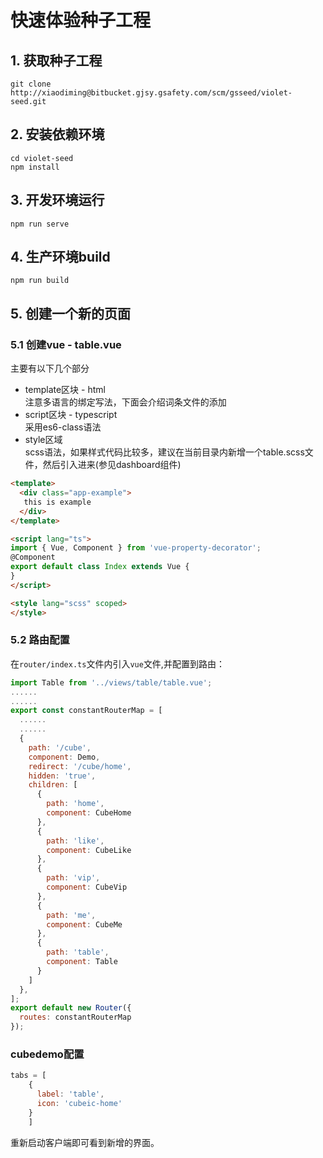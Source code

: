 # 快速体验种子工程  

## 1. 获取种子工程
``` shell  
git clone http://xiaodiming@bitbucket.gjsy.gsafety.com/scm/gsseed/violet-seed.git  
```  

## 2. 安装依赖环境  
```  
cd violet-seed
npm install  
```    

## 3. 开发环境运行
```
npm run serve
```

## 4. 生产环境build
```
npm run build
```    

## 5. 创建一个新的页面  
### 5.1 创建vue - table.vue   
主要有以下几个部分
* template区块 - html   
注意多语言的绑定写法，下面会介绍词条文件的添加
* script区块 - typescript    
采用es6-class语法
* style区域   
scss语法，如果样式代码比较多，建议在当前目录内新增一个table.scss文件，然后引入进来(参见dashboard组件) 

```  html  
<template>
  <div class="app-example">
   this is example
  </div>
</template>

<script lang="ts">
import { Vue, Component } from 'vue-property-decorator';
@Component
export default class Index extends Vue {
}
</script>

<style lang="scss" scoped>
</style>

```   

### 5.2 路由配置  
在`router/index.ts`文件内引入`vue`文件,并配置到路由： 
```  js
import Table from '../views/table/table.vue';   
......  
......      
export const constantRouterMap = [
  ......
  ......
  {
    path: '/cube',
    component: Demo,
    redirect: '/cube/home',
    hidden: 'true',
    children: [
      {
        path: 'home',
        component: CubeHome
      },
      {
        path: 'like',
        component: CubeLike
      },
      {
        path: 'vip',
        component: CubeVip
      },
      {
        path: 'me',
        component: CubeMe
      },
      {
        path: 'table',
        component: Table
      }
    ]
  },
];
export default new Router({
  routes: constantRouterMap
});


```

### cubedemo配置
```javascript
tabs = [
    {
      label: 'table',
      icon: 'cubeic-home'
    }
    ]
```
重新启动客户端即可看到新增的界面。

